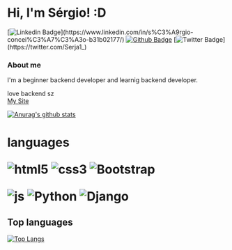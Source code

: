 # Hi, I'm Sérgio! :D

[![Linkedin Badge](https://img.shields.io/badge/-LinkedIn-blue?style=flat-square&logo=Linkedin&logoColor=white&link=[https:/](https://www.linkedin.com/in/s%C3%A9rgio-concei%C3%A7%C3%A3o-b31b02177/)/)](https://www.linkedin.com/in/s%C3%A9rgio-concei%C3%A7%C3%A3o-b31b02177/)
[![Github Badge](https://img.shields.io/badge/-Github-000?style=flat-square&logo=Github&logoColor=white&link=https://github.com/sergiocsouza/)](https://github.com/sergiocsouza/)
[![Twitter Badge](https://img.shields.io/badge/-Twitter-1ca0f1?style=flat-square&labelColor=1ca0f1&logo=twitter&logoColor=white&link=https://twitter.com/Serja1_)](https://twitter.com/Serja1_)


### About me
I'm a beginner backend developer and learnig backend developer. <br>

love backend sz <br>
[My Site](https://sergiio-portfolio.netlify.app/)

[![Anurag's github stats](https://github-readme-stats.vercel.app/api?username=sergiocsouza&show_icons=true)](https://github.com/sergiocsouza/sergiocsouza)


<h1>languages

![html5](https://img.shields.io/badge/HTML5-E34F26?style=for-the-badge&logo=html5&logoColor=white)
![css3](https://img.shields.io/badge/CSS3-1572B6?style=for-the-badge&logo=css3&logoColor=white)
![Bootstrap](https://img.shields.io/badge/bootstrap-%23563D7C.svg?style=for-the-badge&logo=bootstrap&logoColor=white)

![js](https://img.shields.io/badge/JavaScript-F7DF1E?style=for-the-badge&logo=javascript&logoColor=black)
![Python](https://img.shields.io/badge/python-3670A0?style=for-the-badge&logo=python&logoColor=ffdd54)
![Django](https://img.shields.io/badge/django-%23092E20.svg?style=for-the-badge&logo=django&logoColor=white)
##  Top languages 

[![Top Langs](https://github-readme-stats.vercel.app/api/top-langs/?username=sergiocsouza&layout=compact)](https://github.com/sergiocsouza)
